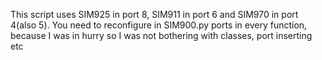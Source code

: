 This script uses SIM925 in port 8, SIM911 in port 6 and SIM970 in port 4(also 5). 
You need to reconfigure in SIM900.py ports in every function, because I was in hurry so I was not bothering with classes, port inserting etc
